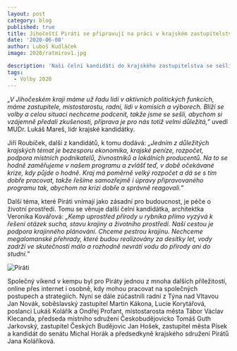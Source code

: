 ```yaml
---
layout: post
category: blog
published: true
title: Jihočeští Piráti se připravují na práci v krajském zastupitelstvu
date: '2020-06-08'
author: Luboš Kudláček
image: 2020/ratmirov1.jpg

description: 'Naši čelní kandidáti do krajského zastupitelstva se sešli s dalšími Piráty v kempu Malý Ratmírov, aby si předávali zkušenosti a dovednosti politické práce. Kromě toho jednali o vizích, principech budoucího zastupitelského klubu a povolební strategii.'
tags:
  - Volby 2020
---
```

*„V Jihočeském kraji máme už řadu lidí v aktivních politických funkcích, máme zastupitele, místostarostu, radní, lidi v komisích a výborech. Blíží se volby a celou 
situaci nechceme podcenit, takže jsme se sešli, abychom si vzájemně předali zkušenosti, příprava je pro nás totiž velmi důležitá,”* uvedl MUDr. Lukáš Mareš, lídr krajské kandidátky.

Jiří Roubíček, další z kandidátů, k tomu dodává: *„Jedním z důležitých krajských témat je bezesporu ekonomika, krajské peníze, rozpočet, podpora místních podnikatelů, 
živnostníků a lokálních producentů. Na to se hodně zaměřujeme v našem programu a zvlášť teď, v době očekávané krize, kdy půjde o hodně. Kraj má poměrně velký rozpočet 
a dá se s tím dobře pracovat, takže řešíme samozřejmě i úpravy připravovaného programu tak, abychom na krizi dobře a správně reagovali.”*

Další téma, které Piráti vnímají jako zásadní pro budoucnost, je péče o životní prostředí. Tomu se věnuje další čelní kandidátka, architektka Veronika Kovářová: 
*„Kemp uprostřed přírody u rybníka přímo vyzývá k řešení otázek sucha, stavu krajiny a životního prostředí. Naší cestou je podpora krajinného plánování. Chceme pestrou krajinu. 
Nechceme megalomanské přehrady, které budou realizovány za desítky let, vody zadrží ve skutečnosti málo a rozhodně nevrátí vodu do přírody ani do studní.”*

![Piráti](https://jihocesky.pirati.cz/assets/img/2020/ratmirov2.jpg)

Společný víkend v kempu byl pro Piráty jednou z mnoha dalších příležitostí, online přes internet i osobně, kdy mohou pracovat na společných postupech a strategiích. 
Nyní se dále zúčastnili radní z Týna nad Vltavou Jan Novák, soběslavský zastupitel Martin Kákona, Lucie Korytářová, poslanci Lukáš Kolářík a Ondřej Profant, 
místostarosta města Tábor Václav Klecanda, předseda místního sdružení Českobudějovicko Tomáš Guth Jarkovský, zastupitel Českých Budějovic Jan Hošek, 
zastupitel města Písek a kandidát do senátu Michal Horák a předsedkyně krajského sdružení Pirátů Jana Koláříková.
